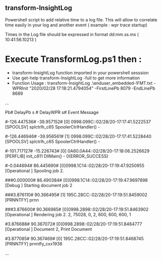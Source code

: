 ## transform-InsightLog

Powershell script to add relative time to a  log file. 
This will allow to correlate time easily in your log and another event ( example : wpr trace startup) 

Times in the Log file should be expressed in format dd:mm.ss.ms  ( 10:41:56.10213 )

# Execute TransformLog.ps1 then :
- transform-InsightLog function imported in your powershell sesssion
- Use get-help transform-InsightLog -full to get more information
- Function Usage : transform-InsightLog .\enduser_embedded-!FMT.txt -WPRInit "2020/02/28 17:18:21.4794054" -FirstLinePb 8079 -EndLinePb 8689

...

Pb# DelayPb s # DelayWPR s# Event Message 

  #-126.447536# -39.957152# [0] 0998.099C::02/28/20-17:17:41.5222537 [SPOOLSV] splctrlh_c65 SpoolerCtrlHandler() - 
  
  #-126.446946# -39.956561# [1] 0998.099C::02/28/20-17:17:41.5228440 [SPOOLSV] splctrlh_c65 SpoolerCtrlHandler() - 
  
  #-101.717127# -15.226743# [0] 0A60.0A44::02/28/20-17:18:06.2526629 [PERFLIB] init_c811 DllMain() - 0(ERROR_SUCCESS) 
  
  #-0.044694#  86.445690# [0]0998.1C14::02/28/20-17:19:47.9250955 [Operational ] Spooling job 2.  
  
###0.000000#  86.490384# [0]0998.1C14::02/28/20-17:19:47.9697898 [Debug ] Starting document job 2  

###3.876110#  90.366495# [1] 195C.28CC::02/28/20-17:19:51.8459002 [PRNNTFY] prnn

###3.876600#  90.366985# [0]0998.2898::02/28/20-17:19:51.8463902 [Operational ] Rendering job 2. 2, 75028, 0, 2, 600, 600, 600, 1 

  #3.876688#  90.367072# [0]0998.2898::02/28/20-17:19:51.8464777 [Operational ] Document 2, Print Document
  
  #3.877085#  90.367469# [0] 195C.28CC::02/28/20-17:19:51.8468745 [PRNNTFY] prnntfy_cxx1938
  
...

